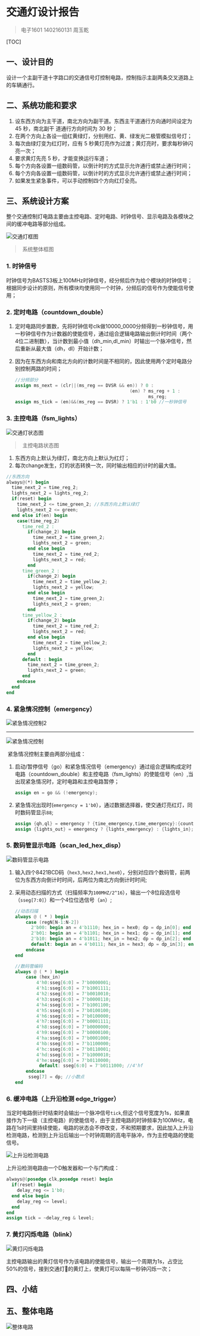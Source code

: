 



#                           交通灯设计报告

> 电子1601 1402160131 周玉乾

[TOC]

## 一、设计目的

设计一个主副干道十字路口的交通信号灯控制电路，控制指示主副两条交叉道路上的车辆通行。

## 二、系统功能和要求

1. 设东西方向为主干道，南北方向为副干道。东西主干道通行方向通时间设定为 45 秒，南北副干 道通行方向时间为 30 秒；
2. 在两个方向上各设一组红黄绿灯，分别用红、黄、绿发光二极管模拟信号灯；
3. 每次由绿灯变为红灯时，应有 5 秒黄灯亮作为过渡；黄灯亮时，要求每秒钟闪亮一次；
4. 要求黄灯先亮 5 秒，才能变换运行车道；
5. 每个方向各设置一组数码管，以倒计时的方式显示允许通行或禁止通行时间；
6. 每个方向各设置一组数码管，以倒计时的方式显示允许通行或禁止通行时间；
7. 如果发生紧急事件，可以手动控制四个方向红灯全亮。

## 三、系统设计方案

整个交通控制灯电路主要由主控电路、定时电路、时钟信号、显示电路及各模块之间的缓冲电路等部分组成。

![交通灯框图](Pictures/交通灯设计报告/交通灯框图.png)

> ​                                                                               系统整体框图

### 1. 时钟信号

 时钟信号为BASTS3板上100MHz时钟信号，经分频后作为给个模块的时钟信号；根据同步设计的原则，所有模块均使用同一个时钟，分频后的信号作为使能信号使用；

### 2. 定时电路（countdown_double）

1. 定时电路同步置数，先将时钟信号clk做10000_0000分频得到一秒钟信号，用一秒钟信号作为计数器的使能信号，通过组合逻辑电路输出倒计时时间（两个4位二进制数），当计数到最小值（dh_min,dl_min）时输出一个脉冲信号，然后重新从最大值（dh，dl）开始计数；

2. 因为在东西方向和南北方向的计数时间是不相同的，因此使用两个定时电路分别控制两路的时间；

   ~~~ verilog
   //分频部分
   assign ms_next = (clr||(ms_reg == DVSR && en)) ? 0 :
     										  (en) ? ms_reg + 1 :
     												 ms_reg;
   assign ms_tick = (en)&&(ms_reg == DVSR) ? 1'b1 : 1'b0 //一秒钟信号
   ~~~


### 3. 主控电路（fsm_lights）

![交通灯状态图](Pictures/交通灯设计报告/fsm_traffic.png)

> ​                                                                              主控电路状态图

1. 东西方向上默认为绿灯，南北方向上默认为红灯；
2. 每次change发生，灯的状态转换一次，同时输出相应的计时的最大值。

~~~ verilog
//东西方向
always@(*) begin
  time_next_2 = time_reg_2;
  lights_next_2 = lights_reg_2;
  if(reset) begin
    time_next_2 <= time_green_2; //东西方向上默认绿灯
    lights_next_2 <= green; 
  end else if(en) begin
    case(time_reg_2)
      time_red_2 : 
        if(change_2) begin
          time_next_2 = time_green_2;
          lights_next_2 = green;
        end else begin
          time_next_2 = time_red_2;
          lights_next_2 = red;
        end
      time_green_2 : 
        if(change_2) begin
          time_next_2 = time_yellow_2;
          lights_next_2 = yellow;
        end else begin
          time_next_2 = time_green_2;
          lights_next_2 = green;
        end
      time_yellow_2 : 
        if(change_2) begin
          time_next_2 = time_red_2;
          lights_next_2 = red;
        end else begin
          time_next_2 = time_yellow_2;
          lights_next_2 = yellow;
        end
      default : begin
        time_next_2 = time_green_2;
        lights_next_2 = green;
      end
    endcase
  end
end
~~~



### 4. 紧急情况控制（emergency）

![紧急情况控制2](Pictures/交通灯设计报告/紧急情况控制2.png)

---

![紧急情况控制](Pictures/交通灯设计报告/紧急情况控制.png)



​	紧急情况控制主要由两部分组成：

 1.  启动/暂停信号（go）和紧急情况信号（emergency）通过组合逻辑构成定时电路（countdown_double）和主控电路（fsm_lights）的使能信号（en）,当出现紧急情况时，定时电路和主控电路暂停；

     ~~~ verilog
     assign en = go && (!emergency);
     ~~~

 2.  紧急情况出现时(``` emergency = 1'b0 ```），通过数据选择器，使交通灯亮红灯，同时数码管显示``` 88 ```;

     ~~~ verilog
     assign {qh,ql} = emergency ? {time_emergency,time_emergency}:{counterh,counterl};
     assign {lights_out} = emergency ? {lights_emergency} : {lights_in};
     ~~~

### 5. 数码管显示电路（scan_led_hex_disp）

![数码管显示电路](Pictures/交通灯设计报告/数码管显示电路.png)

1. 输入四个8421BCD码（``` hex3,hex2,hex1,hex0 ```），分别对应四个数码管，前两位为东西方向倒计时时间，后两位为南北方向倒计时时间;

2. 采用动态扫描的方式（扫描频率为``` 100MHZ/2^16 ```），输出一个8位段选信号（``` sseg[7:0] ```）和一个4位位选信号（``` an ```）;

   ~~~ verilog
   //动态扫描
   always @ ( * ) begin
       case (regN[N-1:N-2])
         2'b00: begin an = 4'b1110; hex_in = hex0; dp = dp_in[0]; end
         2'b01: begin an = 4'b1101; hex_in = hex1; dp = dp_in[1]; end
         2'b10: begin an = 4'b1011; hex_in = hex2; dp = dp_in[2]; end
         default: begin an = 4'b0111; hex_in = hex3; dp = dp_in[3]; end
       endcase
   end
   ~~~

   ~~~ verilog
   //数码管编码
   always @ ( * ) begin
       case (hex_in)
           4'h0:sseg[6:0] = 7'b0000001;
           4'h1:sseg[6:0] = 7'b1001111;
           4'h2:sseg[6:0] = 7'b0010010;
           4'h3:sseg[6:0] = 7'b0000110;
           4'h4:sseg[6:0] = 7'b1001100;
           4'h5:sseg[6:0] = 7'b0100100;
           4'h6:sseg[6:0] = 7'b0100000;
           4'h7:sseg[6:0] = 7'b0001111;
           4'h8:sseg[6:0] = 7'b0000000;
           4'h9:sseg[6:0] = 7'b0000100;
           4'ha:sseg[6:0] = 7'b0001000;
           4'hb:sseg[6:0] = 7'b1100000;
           4'hc:sseg[6:0] = 7'b0110001;
           4'hd:sseg[6:0] = 7'b1000010;
           4'he:sseg[6:0] = 7'b0110000; 
         	default: sseg[6:0] = 7'b0111000; //4'hf
       endcase
     	sseg[7] = dp; //小数点
   end
   ~~~

### 6. 缓冲电路（上升沿检测 edge_trigger）

当定时电路倒计时结束时会输出一个脉冲信号``` tick ```,但这个信号宽度为1s，如果直接作为下一级（主控电路）的使能信号，由于主控电路的时钟频率为100MHz，电路在1s时间里持续使能，电路的状态会不停改变，不和预期要求，因此加入上升沿检测电路，检测到上升沿后输出一个时钟周期的高电平脉冲，作为主控电路的使能信号。

![上升沿检测电路](Pictures/交通灯设计报告/上升沿检测电路.png)

上升沿检测电路由一个D触发器和一个与门构成：

~~~ verilog
always@(posedge clk,posedge reset) begin
  if(reset) begin
    delay_reg <= 1'b0;
  end else begin
    delay_reg <= level;
  end
end
assign tick = ~delay_reg & level;
~~~

### 7. 黄灯闪烁电路（blink）

![黄灯闪烁电路](Pictures/交通灯设计报告/黄灯闪烁电路.png)

主控电路输出的黄灯信号作为该电路的使能信号，输出一个周期为1s，占空比50%的信号，接到交通灯🚥的黄灯上，使黄灯可以每隔一秒钟闪烁一次；

## 四、小结

## 五、整体电路

![整体电路](Pictures/交通灯设计报告/整体电路.png)

